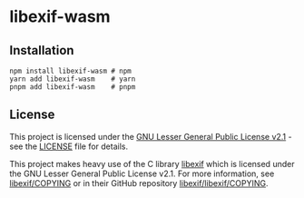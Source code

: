 # libexif-wasm

## Installation

```shell
npm install libexif-wasm # npm
yarn add libexif-wasm    # yarn
pnpm add libexif-wasm    # pnpm
```

## License

This project is licensed under the [GNU Lesser General Public License v2.1](https://www.gnu.org/licenses/old-licenses/lgpl-2.1.html) - see the [LICENSE](LICENSE) file for details.

This project makes heavy use of the C library [libexif](https://libexif.github.io/) which is licensed under the GNU Lesser General Public License v2.1. For more information, see [libexif/COPYING](libexif/COPYING) or in their GitHub repository [libexif/libexif/COPYING](https://github.com/libexif/libexif/blob/master/COPYING).
